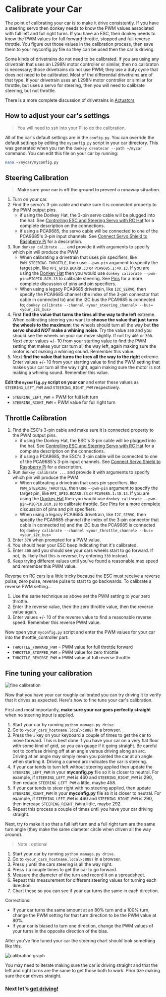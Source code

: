 # Calibrate your Car

The point of calibrating your car is to make it drive consistently.  If you have a steering servo then donkey needs to know the PWM values associated with full left and full right turns.  If you have an ESC, then donkey needs to know the PWM values for full forward throttle, stopped and full reverse throttle.  You figure out those values in the calibration process, then save them to your myconfig.py file so they can be used then the car is driving.

Some kinds of drivetrains do not need to be calibrated.  If you are using any drivetrain that uses an L298N motor controller or similar, then no calibraton is necessary; those drivetrains do not use PWM; they use a duty cycle that does not need to be calibrated.  Most of the differential drivetrains are of that type.  If your drivetrain uses an L298N motor controller or similar for throttle, but uses a servo for steering, then you will need to calibrate steering, but not throttle.

There is a more complete discussion of drivetrains in [Actuators](../parts/actuators.md)

## How to adjust your car's settings

>You will need to ssh into your Pi to do the calibration.

All of the car's default settings are in the `config.py`.  You can override the default settings by editing the `myconfig.py` script in your car directory.  This was generated when you ran the `donkey createcar --path ~/mycar` command. You can edit this file on your car by running:

```bash
nano ~/mycar/myconfig.py
```

## Steering Calibration

> **Make sure your car is off the ground to prevent a runaway situation.**  

1. Turn on your car.
2. Find the servo's 3-pin cable and make sure it is connected property to the PWM output pins. 
    - if using the Donkey Hat, the 3-pin servo cable will be plugged into the hat.  See [Controlling ESC and Steering Servo with RC Hat](../parts/rc_hat.md/#controlling-esc-and-steering-servo-with-rc-hat) for a complete description on the connections.
    - if using a PCA9685, the servo cable will be connected to one of the PCA9685's 3-pin input channels.  See [Connect Servo Shield to Raspberry Pi](build_hardware.md/#step-4-connect-servo-shield-to-raspberry-pi) for a description.
3. Run `donkey calibrate ...` and provide it with arguments to specify which pin will produce the PWM
    - When calibrating a drivetrain that uses pin specifiers, like `PWM_STEERING_THROTTLE`, then use `--pwm-pin` argument to specify the target pin,  like `RPI_GPIO.BOARD.33` or `PCA9685.1:40.13`.  If you are using the [Donkey Hat](../parts/rc_hat.md/#controlling-esc-and-steering-servo-with-rc-hat) then you would use `donkey calibrate --pwm-pin=PIGPIO.BCM.13` to calibrate steering.  See [Pins](../parts/pins.md) for a more complete discussion of pins and pin specifiers.
    - When using a legacy PCA9685 drivetrain, like `I2C_SERVO`, then specify the PCA9685 channel (the index of the 3-pin connector that cable in connected to) and the I2C bus the PCA9685 is connected to; `donkey calibrate --channel <your_steering_channel> --bus=<your_i2c_bus>`
4. First **find the value that turns the tires all the way to the left** extreme. When calibrating steering you want to **choose the value that just turns the wheels to the maximum**; the wheels should turn all the way but **the servo should _NOT_ make a whining noise**.  Try the value `360` and you should see the wheels on your car move slightly. If not try `400` or `300`.  Next enter values +/- 10 from your starting value to find the PWM setting that makes your car turn all the way left, again making sure the motor is not making a whining sound. Remember this value.
5. Next **find the value that turns the tires all the way to the right** extreme.  Enter values +/- 10 from your starting value to find the PWM setting that makes your car turn all the way right, again making sure the motor is not making a whining sound. Remember this value.

**Edit the `myconfig.py` script on your car** and enter these values as `STEERING_LEFT_PWM` and `STEERING_RIGHT_PWM` respectively.

- `STEERING_LEFT_PWM`  = PWM for full left turn
- `STEERING_RIGHT_PWM` = PWM value for full right turn

## Throttle Calibration

1. Find the ESC's 3-pin cable and make sure it is connected property to the PWM output pins. 
    - if using the Donkey Hat, the ESC's 3-pin cable will be plugged into the hat.  See [Controlling ESC and Steering Servo with RC Hat](../parts/rc_hat.md/#controlling-esc-and-steering-servo-with-rc-hat) for a complete description on the connections.
    - if using a PCA9685, the ESC's 3-pin cable will be connected to one of the PCA9685's 3-pin input channels.  See [Connect Servo Shield to Raspberry Pi](build_hardware.md/#step-4-connect-servo-shield-to-raspberry-pi) for a description.
2. Run `donkey calibrate ...` and provide it with arguments to specify which pin will produce the PWM
    - When calibrating a drivetrain that uses pin specifiers, like `PWM_STEERING_THROTTLE`, then use `--pwm-pin` argument to specify the target pin, like `RPI_GPIO.BOARD.33` or `PCA9685.1:40.13`.  If you are using the [Donkey Hat](../parts/rc_hat/#controlling-esc-and-steering-servo-with-rc-hat) then you would use `donkey calibrate --pwm-pin=PIGPIO.BCM.18` to calibrate throttle.  See [Pins](../parts/pins.md) for a more complete discussion of pins and pin specifiers.
    - When using a legacy PCA9685 drivetrain, like `I2C_SERVO`, then specify the PCA9685 channel (the index of the 3-pin connector that cable in connected to) and the I2C bus the PCA9685 is connected to; `donkey calibrate --channel <your_throttle_channel> --bus=<your_i2c_bus>`
3. Enter `370` when prompted for a PWM value.
4. You should hear your ESC beep indicating that it's calibrated.
5. Enter `400` and you should see your cars wheels start to go forward. If not,
its likely that this is reverse, try entering `330` instead.
6. Keep trying different values until you've found a reasonable max speed and remember this PWM value.

Reverse on RC cars is a little tricky because the ESC must receive a reverse pulse, zero pulse, reverse pulse to start to go backwards. To calibrate a reverse PWM setting...

1. Use the same technique as above set the PWM setting to your zero throttle.
2. Enter the reverse value, then the zero throttle value, then the reverse value again.
3. Enter values +/- 10 of the reverse value to find a reasonable reverse speed. Remember this reverse PWM value.

Now open your `myconfig.py` script and enter the PWM values for your car into the throttle_controller part:

* `THROTTLE_FORWARD_PWM` = PWM value for full throttle forward
* `THROTTLE_STOPPED_PWM` = PWM value for zero throttle
* `THROTTLE_REVERSE_PWM` = PWM value at full reverse throttle

## Fine tuning your calibration

![fine calibration](../assets/fine_calibration.gif)

Now that you have your car roughly calibrated you can try driving it to verify that it drives as expected. Here's how to fine tune your car's calibration.

First and most importantly, **make sure your car goes perfectly straight** when no steering input is applied.

1. Start your car by running `python manage.py drive`.
2. Go to `<your_cars_hostname.local>:8887` in a browser.
3. Press the `i` key on your keyboard a couple of times to get the car to move forward.  This is best done if you have your car on a very flat floor with some kind of grid, so you can guage if it going straight.  Be careful not to confuse driving off at an angle versus driving along an arc. Driving at an angle may simply mean you pointed the car at an angle when starting it.  Driving a curved arc indicates the car is steering.
4. If your car tends to turn left without steering applied then update the `STEERING_LEFT_PWM` in your **myconfig.py** file so it is closer to neutral.  For example, if `STEERING_LEFT_PWM` is 460 and `STEERING_RIGHT_PWM` is 290, then reduce `STEERING_LEFT_PWM` a little, maybe 458.
5. If your car tends to steer right with no steering applied, then update `STEERING_RIGHT_PWM` in your **myconfig.py** file so it is closer to neutral.  For example, if `STEERING_LEFT_PWM` is 460 and `STEERING_RIGHT_PWM` is 290, then increase `STEERING_RIGHT_PWM` a little, maybe 292.
6. Repeat this process a couple of times until you have your car driving straight.

Next, try to make it so that a full left turn and a full right turn are the same turn angle (they make the same diameter circle when driven all the way around). 

> Note : optional

1. Start your car by running `python manage.py drive`.
2. Go to `<your_cars_hostname.local>:8887` in a browser.
3. Press `j` until the cars steering is all the way right.
4. Press `i` a couple times to get the car to go forward.
5. Measure the diameter of the turn and record it on a spreadsheet.
6. Repeat this measurement for different steering values for turning each direction.
7. Chart these so you can see if your car turns the same in each direction.

Corrections:

* If your car turns the same amount at an 80% turn and a 100% turn, change the PWM setting for that turn direction to be the PWM value at 80%.
* If your car is biased to turn one direction, change the PWM values of your turns in the opposite direction of the bias.

After you've fine tuned your car the steering chart should look something like this.

![calibration graph](../assets/calibration_graph.png)

You may need to iterate making sure the car is driving straight and that the left and right turns are the same to get those both to work.  Prioritize making sure the car drives straight.

### Next let's [get driving!](/guide/get_driving)
